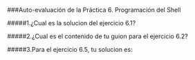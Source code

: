 ###Auto-evaluación de la Práctica 6. Programación del Shell


#####1.¿Cual es la solucion del ejercicio 6.1?

#####2.¿Cual es el contenido de tu guion para el ejercicio 6.2?

#####3.Para el ejercicio 6.5, tu solucion es: